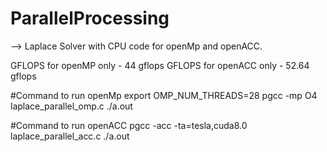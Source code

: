 # ParallelProcessing

--> Laplace Solver with CPU code for openMp and openACC.

GFLOPS for openMP only - 44 gflops
GFLOPS for openACC only - 52.64 gflops

#Command to run openMp
export OMP_NUM_THREADS=28
pgcc -mp O4 laplace_parallel_omp.c
./a.out

#Command to run openACC
pgcc -acc -ta=tesla,cuda8.0 laplace_parallel_acc.c
./a.out
